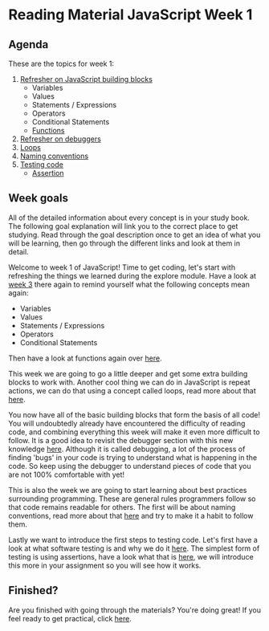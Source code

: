 # Reading Material JavaScript Week 1

## Agenda

These are the topics for week 1:

1. [Refresher on JavaScript building blocks](https://github.com/HackYourFuture/explore/tree/main/Week3)
   - Variables
   - Values
   - Statements / Expressions
   - Operators
   - Conditional Statements
   - [Functions](https://study.hackyourfuture.net/#/javascript/functions)
1. [Refresher on debuggers](https://study.hackyourfuture.net/#/tools/debuggers)
1. [Loops](https://study.hackyourfuture.net/#/javascript/loops)
1. [Naming conventions](https://study.hackyourfuture.net/#/programming/naming-conventions)
1. [Testing code](https://www.ministryoftesting.com/articles/e463d4ba?s_id=14519957)
   - [Assertion](https://study.hackyourfuture.net/#/testing/assertion)

## Week goals

All of the detailed information about every concept is in your study book. The following goal explanation will link you to the correct place to get studying. Read through the goal description once to get an idea of what you will be learning, then go through the different links and look at them in detail.

Welcome to week 1 of JavaScript! Time to get coding, let's start with refreshing the things we learned during the explore module. Have a look at [week 3](https://github.com/HackYourFuture/explore/tree/main/Week3) there again to remind yourself what the following concepts mean again:

- Variables
- Values
- Statements / Expressions
- Operators
- Conditional Statements

Then have a look at functions again over [here](https://study.hackyourfuture.net/#/javascript/functions).

This week we are going to go a little deeper and get some extra building blocks to work with. Another cool thing we can do in JavaScript is repeat actions, we can do that using a concept called loops, read more about that [here](https://study.hackyourfuture.net/#/javascript/loops).

You now have all of the basic building blocks that form the basis of all code! You will undoubtedly already have encountered the difficulty of reading code, and combining everything this week will make it even more difficult to follow. It is a good idea to revisit the debugger section with this new knowledge [here](https://study.hackyourfuture.net/#/tools/debuggers). Although it is called debugging, a lot of the process of finding 'bugs' in your code is trying to understand what is happening in the code. So keep using the debugger to understand pieces of code that you are not 100% comfortable with yet!

This is also the week we are going to start learning about best practices surrounding programming. These are general rules programmers follow so that code remains readable for others. The first will be about naming conventions, read more about that [here](https://study.hackyourfuture.net/#/programming/naming-conventions) and try to make it a habit to follow them.

Lastly we want to introduce the first steps to testing code. Let's first have a look at what software testing is and why we do it [here](https://www.ministryoftesting.com/articles/e463d4ba?s_id=14519957). The simplest form of testing is using assertions, have a look what that is [here](https://study.hackyourfuture.net/#/testing/assertion), we will introduce this more in your assignment so you will see how it works.

## Finished?

Are you finished with going through the materials? You're doing great! If you feel ready to get practical, click [here](./MAKEME.md).
